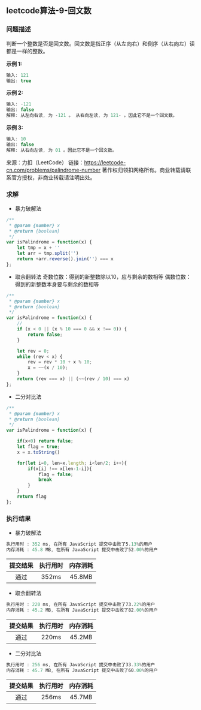 ## leetcode算法-9-回文数

### 问题描述

判断一个整数是否是回文数。回文数是指正序（从左向右）和倒序（从右向左）读都是一样的整数。

**示例 1:**

```js
输入: 121
输出: true
```

**示例 2:**

```js
输入: -121
输出: false
解释: 从左向右读, 为 -121 。 从右向左读, 为 121- 。因此它不是一个回文数。
```

**示例 3:**

```js
输入: 10
输出: false
解释: 从右向左读, 为 01 。因此它不是一个回文数。
```

来源：力扣（LeetCode）
链接：https://leetcode-cn.com/problems/palindrome-number
著作权归领扣网络所有。商业转载请联系官方授权，非商业转载请注明出处。

### 求解

- 暴力破解法

```js
/**
 * @param {number} x
 * @return {boolean}
 */
var isPalindrome = function(x) {
    let tmp = x + ''
    let arr = tmp.split('')
    return +arr.reverse().join('') === x
};
```

- 取余翻转法
奇数位数：得到的新整数除以10，应与剩余的数相等
偶数位数：得到的新整数本身要与剩余的数相等

```js
/**
 * @param {number} x
 * @return {boolean}
 */
var isPalindrome = function(x) {
    // 
    if (x < 0 || (x % 10 === 0 && x !== 0)) {
        return false;
    }

    let rev = 0;
    while (rev < x) {
        rev = rev * 10 + x % 10;
        x = ~~(x / 10);
    }
    return (rev === x) || (~~(rev / 10) === x)
};
```

- 二分对比法

```js
/**
 * @param {number} x
 * @return {boolean}
 */
var isPalindrome = function(x) {

    if(x<0) return false;
    let flag = true;
    x = x.toString()

    for(let i=0, len=x.length; i<len/2; i++){
        if(x[i] !== x[len-1-i]){
            flag = false;
            break
        }
    }
    return flag
};
```


### 执行结果

- 暴力破解法

```js
执行用时 : 352 ms, 在所有 JavaScript 提交中击败了5.13%的用户
内存消耗 : 45.8 MB, 在所有 JavaScript 提交中击败了52.00%的用户
```

| 提交结果 | 执行用时 | 内存消耗 |
|:-------:|:------:|:-------:|
|   通过   |  352ms | 45.8MB |

- 取余翻转法

```js
执行用时 : 220 ms, 在所有 JavaScript 提交中击败了73.22%的用户
内存消耗 : 45.2 MB, 在所有 JavaScript 提交中击败了82.00%的用户
```

| 提交结果 | 执行用时 | 内存消耗 |
|:-------:|:------:|:-------:|
|   通过   |  220ms | 45.2MB |

- 二分对比法

```js
执行用时 : 256 ms, 在所有 JavaScript 提交中击败了33.33%的用户
内存消耗 : 45.7 MB, 在所有 JavaScript 提交中击败了60.00%的用户
```

| 提交结果 | 执行用时 | 内存消耗 |
|:-------:|:------:|:-------:|
|   通过   |  256ms | 45.7MB |


